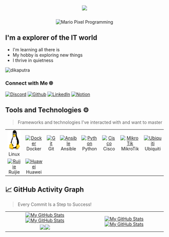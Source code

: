 <!-- https://rahuldkjain.github.io/gh-profile-readme-generator/ -->

<!-- Created Typing Gif -->
<!-- src=https://readme-typing-svg.herokuapp.com -->
<h5 align="center">
  <img 
    src="https://readme-typing-svg.herokuapp.com/?font=Righteous&duration=4500&color=0071EF&width=500&height=40&center=true&lines=Hello+from+the+open-source+Universe!+🌏;I'm+Dika+Aditya+Putra+👋🏻;"/>
</h5>

<!-- Banner -->
<!-- src=https://github.com/Anmol-Baranwal/Cool-GIFs-For-GitHub/blob/main/README.md#awesome-banners -->
<p align="center">
  <img align="center" alt="Mario Pixel Programming" width="900" src="https://user-images.githubusercontent.com/74038190/225813708-98b745f2-7d22-48cf-9150-083f1b00d6c9.gif">
</p>

<!-- Bio -->
## I'm a explorer of the IT world
- I'm learning all there is
- My hobby is exploring new things
- I thrive in quietness

<!-- Profile Views Github -->
<!-- src=https://github.com/antonkomarev/github-profile-views-counter -->
<p align="left"> <img src="https://komarev.com/ghpvc/?username=dikanappoleonz&label=Profile%20views&color=0e75b6&style=flat-square" alt="dikaputra" /></p>

<!-- Contact Me -->
<!-- src-color=https://www.colorhexa.com/ -->
<h3 align="left">Connect with Me 🌐</h3>
<p align="left">
  <!-- Discord -->
  <a href="https://discord.com/invite/3K5sD3T5"><img src="https://img.shields.io/static/v1?logo=discord&label=&message=Discord&color=36393f&style=flat-square" alt="Discord"></a>
  <!-- Github -->
  <a href=""><img src="https://img.shields.io/static/v1?logo=github&label=&message=Github&color=36393f&style=flat-square" alt="Github"></a>
  <!-- LinkedIn -->
  <a href="https://www.linkedin.com/in/dika-aditya-putra-b92756251/"><img src="https://img.shields.io/static/v1?logo=linkedin&label=&message=LinkedIn&color=1261ff&style=flat-square" alt="LinkedIn"></a>
  <!-- Notion -->
   <a href="https://ringed-single-6e8.notion.site/Dika-Aditya-Putra-bef45a342c094222a65071901b277c6d"><img src="https://img.shields.io/static/v1?logo=notion&label=&message=Notion&color=36393f&style=flat-square" alt="Notion"></a>
</p>

<!-- Hard Skill -->
<!-- source-gif -->
<!-- src=https://techstack-generator.vercel.app/ -->
<!-- Convert to SVG -->
<!-- src=https://svgur.com/ -->
## Tools and Technologies ⚙️
> Frameworks and technologies I've interacted with and want to master
<table align="center">
<!-- #1 -->
  <tr>
    <td align="center" width="96">
      <a href="https://www.linux.org/">
        <img
          src="https://raw.githubusercontent.com/devicons/devicon/master/icons/linux/linux-original.svg"
          alt="Linux"
          width="65"
          height="65"
        />
      </a>
      <br />Linux
    </td>
    <td align="center" width="96">
      <a href="https://www.docker.com/">
        <img
          src="https://techstack-generator.vercel.app/docker-icon.svg"
          width="65"
          height="65"
          alt="Docker"
        />
      </a>
      <br />Docker
    </td>
    <td align="center" width="96">
      <a href="https://git-scm.com/">
        <img
          src="https://www.vectorlogo.zone/logos/git-scm/git-scm-icon.svg"
          width="65"
          height="65"
          alt="Git"
        />
      </a>
      <br />Git
    </td>
    <td align="center" width="96">
      <a href="https://docs.ansible.com/">
        <img
          src="https://svgshare.com/i/19qS.svg"
          alt="Ansible"
          width="65"
          height="65"
        />
      </a>
      <br />Ansible
    </td>
    <td align="center" width="96">
      <a href="https://www.python.org">
        <img
          src="https://skillicons.dev/icons?i=python"
          alt="Python"
          width="65"
          height="65"
        />
      </a>
      <br />Python
    </td>
    <td align="center" width="96">
      <a href="https://www.cisco.com/">
        <img
          src="https://svgshare.com/i/19oC.svg"
          alt="Cisco"
          width="65"
          height="65"
        />
      </a>
      <br />Cisco
    </td>
    <td align="center" width="96">
      <a href="https://mikrotik.com/">
        <img
          src="https://svgshare.com/i/19pz.svg"
          alt="MikroTik"
          width="65"
          height="65"
        />
      </a>
      <br />MikroTik
    </td>
    <td align="center" width="96">
      <a href="https://ui.com/wifi">
        <img
          src="https://svgshare.com/i/19qb.svg"
          alt="Ubiquiti"
          width="65"
          height="65"
        />
      </a>
      <br />Ubiquiti
    </td>
  </tr>

<!-- #2 -->
  <tr>
    <td align="center" width="96">
      <a href="https://www.ruijienetworks.com/">
        <img
          src="https://svgshare.com/i/19qu.svg"
          alt="Ruijie"
          width="65"
          height="65"
        />
      </a>
      <br />Ruijie
    </td>
    <td align="center" width="96">
      <a href="https://www.ruijienetworks.com/">
        <img
          src="https://svgshare.com/i/19q2.svg"
          alt="Huawei"
          width="65"
          height="65"
        />
      </a>
      <br />Huawei
    </td>
  </tr>
</table>

<!-- Stats -->
## 📈 GitHub Activity Graph
> Every Commit Is a Step to Success!
<table align="center">
    <tr>
        <td align="center"><a href="https://github.com/dikanappoleonz#gh-light-mode-only"><img src="https://github-readme-stats.vercel.app/api?username=dikanappoleonz&show_icons=true&theme=default&include_all_commits=true#gh-light-mode-only" alt="My GitHub Stats"/></a><a href="https://github.com/dikanappoleonz#gh-dark-mode-only"><img src="https://github-readme-stats.vercel.app/api?username=dikanappoleonz&show_icons=true&theme=algolia&include_all_commits=true#gh-dark-mode-only" alt="My GitHub Stats"/></a></td>
        <td rowspan="2" align="center"><a href="https://github.com/dikanappoleonz#gh-light-mode-only"><img src="https://github-readme-stats.vercel.app/api/top-langs/?username=dikanappoleonz&theme=default&langs_count=8#gh-light-mode-only" alt="My GitHub Stats"/></a><a href="https://github.com/dikanappoleonz#gh-dark-mode-only"><img src="https://github-readme-stats.vercel.app/api/top-langs/?username=dikanappoleonz&theme=algolia&langs_count=8#gh-dark-mode-only" alt="My GitHub Stats"/></a></td>
    </tr>
    <tr>
        <td align="center"><a href="https://github.com/dikanappoleonz#gh-light-mode-only"><img src="https://github-readme-streak-stats.herokuapp.com/?user=dikanappoleonz&theme=default"/></a><a href="https://github.com/dikanappoleonz#gh-dark-mode-only"><img src="https://github-readme-streak-stats.herokuapp.com/?user=dikanappoleonz&theme=algolia"/></a></td>
    </tr>
</table>


<!--
<p align="center">
  <img align="center"
        src="https://github-readme-stats.vercel.app/api/top-langs?username=dikanappoleonz&show_icons=true&theme=algolia&locale=en&layout=compact"
        alt="dikaputra" />
</p>
<p align="center">&nbsp;
  <img align="center"
        src="https://github-readme-stats.vercel.app/api?username=dikanappoleonz&theme=algolia&show_icons=true&locale=en"
        alt="dikaputra" />
</p>
<p align="center">
  <img align="center" src="https://github-readme-streak-stats.herokuapp.com/?user=dikanappoleonz&theme=algolia&" alt="dikaputra" />
</p> -->
